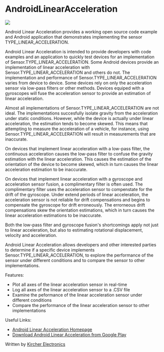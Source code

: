 AndroidLinearAcceleration
=========================

![](http://www.kircherelectronics.com/bundles/keweb/css/images/android_linear_acceleration_phone_graphic.png?raw=true)

Android Linear Acceleration provides a working open source code example and Android application that demonstrates implementing the sensor TYPE_LINEAR_ACCELERATION.

Android Linear Acceleration is intended to provide developers with code examples and an application to quickly test devices for an implementation of Sensor.TYPE_LINEAR_ACCELERATION. Some Android devices provide an implementation of linear acceleration with Sensor.TYPE_LINEAR_ACCELERATION and others do not. The implementation and performance of Sensor.TYPE_LINEAR_ACCELERATION varies from device to device. Some devices rely on only the acceleration sensor via low-pass filters or other methods. Devices equiped with a gyroscopes will fuse the acceleration sensor to provide an estimation of linear acceleration. 

Almost all implementations of Sensor.TYPE_LINEAR_ACCELERATION are not ideal. The implementations succesfully isolate gravity from the acceleration under static conditions. However, while the device is actually under linear acceleration, the estimation tends to become skewed. This means that attempting to measure the acceleration of a vehicle, for instance, using Sensor.TYPE_LINEAR_ACCELERATION will result in measurements that are inaccurate.

On devices that implement linear acceleration with a low-pass filter, the continuous acceleration causes the low-pass filter to confuse the gravity estimation with the linear acceleration. This causes the estimation of the orientation of the device to become skewed, which in turn causes the linear acceleration estimation to be inaccurate.

On devices that implement linear acceleration with a gyroscope and acceleration sensor fusion, a complimentary filter is often used. The complimentary filter uses the acceleration sensor to compenstate for the drift of the gyroscope. Under extend periods of linear acceleration, the acceleration sensor is not reliable for drift compensations and begins to compensate the gyroscope for drift erroneously. The errorneous drift compensations skew the orientation estimations, which in turn causes the linear acceleration estimations to be inaccurate. 

Both the low-pass filter and gyroscope fusion's shortcomings apply not just to linear acceleration, but also to estimating rotational displacement, velocity and acceleration.

Android Linear Acceleration allows developers and other interested parties to determine if a specific device implements Sensor.TYPE_LINEAR_ACCELERATION, to explore the performance of the sensor under different conditions and to compare the sensor to other implementations.

Features:

* Plot all axes of the linear acceleration sensor in real-time
* Log all axes of the linear acceleration sensor to a .CSV file
* Examine the peformance of the linear acceleration sensor under different conditions
* Compare the performance of the linear acceleration sensor to other implementations

Useful Links:

* [Android Linear Acceleration Homepage](http://www.kircherelectronics.com/androidlinearacceleration/androidlinearacceleration)
* [Download Android Linear Acceleration from Google Play](https://play.google.com/store/apps/details?id=com.kircherelectronics.androidlinearacceleration)

Written by [Kircher Electronics](https://www.kircherelectronics.com)
